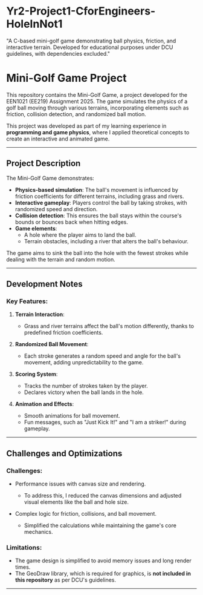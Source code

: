 # Yr2-Project1-CforEngineers-HoleInNot1
"A C-based mini-golf game demonstrating ball physics, friction, and interactive terrain. Developed for educational purposes under DCU guidelines, with dependencies excluded."
# Mini-Golf Game Project

This repository contains the Mini-Golf Game, a project developed for the EEN1021 (EE219) Assignment 2025. The game simulates the physics of a golf ball moving through various terrains, incorporating elements such as friction, collision detection, and randomized ball motion.

This project was developed as part of my learning experience in **programming and game physics**, where I applied theoretical concepts to create an interactive and animated game. 

---

## Project Description

The Mini-Golf Game demonstrates:
- **Physics-based simulation**: The ball's movement is influenced by friction coefficients for different terrains, including grass and rivers.
- **Interactive gameplay**: Players control the ball by taking strokes, with randomized speed and direction.
- **Collision detection**: This ensures the ball stays within the course's bounds or bounces back when hitting edges.
- **Game elements**:
  - A hole where the player aims to land the ball.
  - Terrain obstacles, including a river that alters the ball's behaviour.

The game aims to sink the ball into the hole with the fewest strokes while dealing with the terrain and random motion. 

---

## Development Notes

### Key Features:
1. **Terrain Interaction**:
   - Grass and river terrains affect the ball's motion differently, thanks to predefined friction coefficients.

2. **Randomized Ball Movement**:
   - Each stroke generates a random speed and angle for the ball's movement, adding unpredictability to the game.

3. **Scoring System**:
   - Tracks the number of strokes taken by the player.
   - Declares victory when the ball lands in the hole.

4. **Animation and Effects**:
   - Smooth animations for ball movement.
   - Fun messages, such as "Just Kick It!" and "I am a striker!" during gameplay.

---

## Challenges and Optimizations

### Challenges:
- Performance issues with canvas size and rendering.
  - To address this, I reduced the canvas dimensions and adjusted visual elements like the ball and hole size.

- Complex logic for friction, collisions, and ball movement.
  - Simplified the calculations while maintaining the game's core mechanics.

### Limitations:
- The game design is simplified to avoid memory issues and long render times.
- The GeoDraw library, which is required for graphics, is **not included in this repository** as per DCU's guidelines.

---
